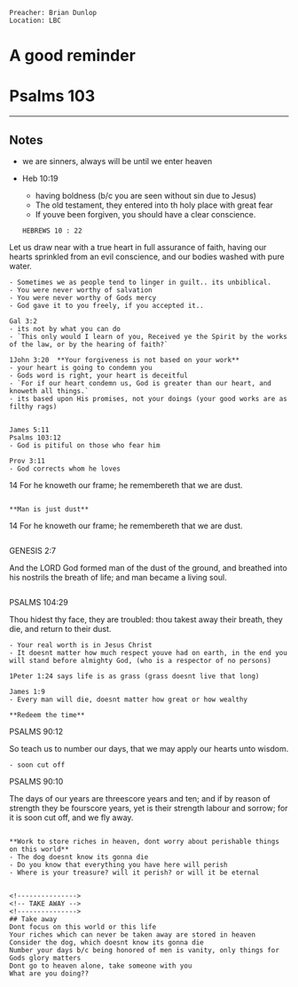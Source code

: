 ```
Preacher: Brian Dunlop
Location: LBC
```

# A good reminder

# Psalms 103

---

<!----------->
<!-- NOTES -->
<!----------->
## Notes

- we are sinners, always will be until we enter heaven
- Heb 10:19
  - having boldness (b/c you are seen without sin due to Jesus)
  - The old testament, they entered into th holy place with great fear
  - If youve been forgiven, you should have a clear conscience.
  
  ```
  HEBREWS 10 : 22
Let us draw near with a true heart in full assurance of faith, having our hearts sprinkled from an evil conscience, and our bodies washed with pure water.
  ```
  - Sometimes we as people tend to linger in guilt.. its unbiblical.
  - You were never worthy of salvation
  - You were never worthy of Gods mercy
  - God gave it to you freely, if you accepted it..
  
Gal 3:2   
- its not by what you can do  
  - `This only would I learn of you, Received ye the Spirit by the works of the law, or by the hearing of faith?`

1John 3:20  **Your forgiveness is not based on your work**
- your heart is going to condemn you
- Gods word is right, your heart is deceitful
- `For if our heart condemn us, God is greater than our heart, and knoweth all things.`
- its based upon His promises, not your doings (your good works are as filthy rags)


James 5:11  
Psalms 103:12  
- God is pitiful on those who fear him

Prov 3:11
- God corrects whom he loves

```
14 For he knoweth our frame; he remembereth that we are dust.
```

**Man is just dust**

```
14 For he knoweth our frame; he remembereth that we are dust.
```
```
GENESIS 2:7

And the LORD God formed man of the dust of the ground, and breathed into his nostrils the breath of life; and man became a living soul.
```

```
PSALMS 104:29

Thou hidest thy face, they are troubled: thou takest away their breath, they die, and return to their dust.
```
- Your real worth is in Jesus Christ
- It doesnt matter how much respect youve had on earth, in the end you will stand before almighty God, (who is a respector of no persons)

1Peter 1:24 says life is as grass (grass doesnt live that long)  

James 1:9
- Every man will die, doesnt matter how great or how wealthy  

**Redeem the time**

```
PSALMS 90:12

So teach us to number our days, that we may apply our hearts unto wisdom.
```
- soon cut off  
```
PSALMS 90:10

The days of our years are threescore years and ten; and if by reason of strength they be fourscore years, yet is their strength labour and sorrow; for it is soon cut off, and we fly away.
```

**Work to store riches in heaven, dont worry about perishable things on this world**
- The dog doesnt know its gonna die  
- Do you know that everything you have here will perish  
- Where is your treasure? will it perish? or will it be eternal  


<!--------------->
<!-- TAKE AWAY -->
<!--------------->
## Take away
Dont focus on this world or this life  
Your riches which can never be taken away are stored in heaven  
Consider the dog, which doesnt know its gonna die  
Number your days b/c being honored of men is vanity, only things for Gods glory matters  
Dont go to heaven alone, take someone with you  
What are you doing??  


